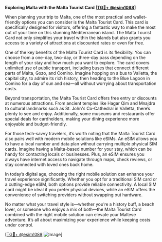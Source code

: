 **Exploring Malta with the Malta Tourist Card [[TG💪+ @esim1088](https://t.me/s/esim1088)]**

When planning your trip to Malta, one of the most practical and wallet-friendly options you can consider is the Malta Tourist Card. This card is specifically designed for visitors, offering a fantastic way to make the most out of your time on this stunning Mediterranean island. The Malta Tourist Card not only simplifies your travel within the islands but also grants you access to a variety of attractions at discounted rates or even for free.

One of the key benefits of the Malta Tourist Card is its flexibility. You can choose from a one-day, two-day, or three-day pass depending on the length of your stay and how much you want to explore. The card covers unlimited use of public transport, including buses that connect different parts of Malta, Gozo, and Comino. Imagine hopping on a bus to Valletta, the capital city, to admire its rich history, then heading to the Blue Lagoon in Comino for a day of sun and sea—all without worrying about transportation costs.

Beyond transportation, the Malta Tourist Card offers free entry or discounts at numerous attractions. From ancient temples like Hagar Qim and Mnajdra to cultural landmarks such as St. John's Co-Cathedral in Valletta, there’s plenty to see and enjoy. Additionally, some museums and restaurants offer special deals for cardholders, making your dining experience more enjoyable and budget-friendly.

For those tech-savvy travelers, it’s worth noting that the Malta Tourist Card also pairs well with modern mobile solutions like eSIMs. An eSIM allows you to have a local number and data plan without carrying multiple physical SIM cards. Imagine having a Malta-based number for your stay, which can be handy for contacting locals or businesses. Plus, an eSIM ensures you always have internet access to navigate through maps, check reviews, or stay connected with loved ones back home.

In today’s digital age, choosing the right mobile solution can enhance your travel experience significantly. Whether you opt for a traditional SIM card or a cutting-edge eSIM, both options provide reliable connectivity. A local SIM card might be ideal if you prefer physical devices, while an eSIM offers the convenience of switching providers without swapping out hardware.

No matter what your travel style is—whether you’re a history buff, a beach lover, or someone who enjoys a mix of both—the Malta Tourist Card combined with the right mobile solution can elevate your Maltese adventure. It’s all about maximizing your experience while keeping costs under control.

[[TG💪+ @esim1088](https://t.me/s/esim1088) ![Image](https://i.postimg.cc/Y0z9fWf4/image.png)]